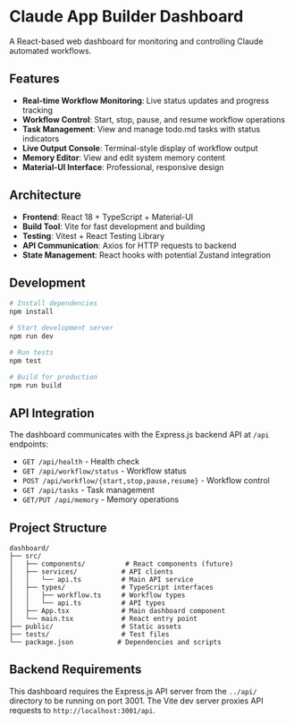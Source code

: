 # Claude App Builder Dashboard

A React-based web dashboard for monitoring and controlling Claude automated workflows.

## Features

- **Real-time Workflow Monitoring**: Live status updates and progress tracking
- **Workflow Control**: Start, stop, pause, and resume workflow operations
- **Task Management**: View and manage todo.md tasks with status indicators
- **Live Output Console**: Terminal-style display of workflow output
- **Memory Editor**: View and edit system memory content
- **Material-UI Interface**: Professional, responsive design

## Architecture

- **Frontend**: React 18 + TypeScript + Material-UI
- **Build Tool**: Vite for fast development and building
- **Testing**: Vitest + React Testing Library
- **API Communication**: Axios for HTTP requests to backend
- **State Management**: React hooks with potential Zustand integration

## Development

```bash
# Install dependencies
npm install

# Start development server
npm run dev

# Run tests
npm test

# Build for production
npm run build
```

## API Integration

The dashboard communicates with the Express.js backend API at `/api` endpoints:

- `GET /api/health` - Health check
- `GET /api/workflow/status` - Workflow status
- `POST /api/workflow/{start,stop,pause,resume}` - Workflow control
- `GET /api/tasks` - Task management
- `GET/PUT /api/memory` - Memory operations

## Project Structure

```
dashboard/
├── src/
│   ├── components/          # React components (future)
│   ├── services/           # API clients
│   │   └── api.ts          # Main API service
│   ├── types/              # TypeScript interfaces
│   │   ├── workflow.ts     # Workflow types
│   │   └── api.ts          # API types
│   ├── App.tsx             # Main dashboard component
│   └── main.tsx            # React entry point
├── public/                 # Static assets
├── tests/                  # Test files
└── package.json           # Dependencies and scripts
```

## Backend Requirements

This dashboard requires the Express.js API server from the `../api/` directory to be running on port 3001. The Vite dev server proxies API requests to `http://localhost:3001/api`.
